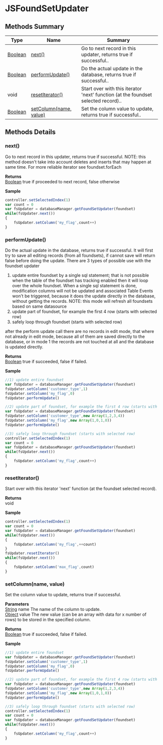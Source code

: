 # JSFoundSetUpdater

## Methods Summary

| Type                            | Name                                                                | Summary                                                                           |
| ------------------------------- | ------------------------------------------------------------------- | --------------------------------------------------------------------------------- |
| [Boolean](../js-lib/boolean.md) | [next()](jsfoundsetupdater.md#next)                                 | Go to next record in this updater, returns true if successful..                   |
| [Boolean](../js-lib/boolean.md) | [performUpdate()](jsfoundsetupdater.md#performupdate)               | Do the actual update in the database, returns true if successful..                |
| void                            | [resetIterator()](jsfoundsetupdater.md#resetiterator)               | Start over with this iterator 'next' function (at the foundset selected record).. |
| [Boolean](../js-lib/boolean.md) | [setColumn(name, value)](jsfoundsetupdater.md#setcolumn-name-value) | Set the column value to update, returns true if successful..                      |

## Methods Details

### next()

Go to next record in this updater, returns true if successful. NOTE: this method doesn't take into account deletes and inserts that may happen at same time. For more reliable iterator see foundset.forEach

**Returns**\
[Boolean](../js-lib/boolean.md) true if proceeded to next record, false otherwise

**Sample**

```javascript
controller.setSelectedIndex(1)
var count = 0
var fsUpdater = databaseManager.getFoundSetUpdater(foundset)
while(fsUpdater.next())
{
	fsUpdater.setColumn('my_flag',count++)
}
```

### performUpdate()

Do the actual update in the database, returns true if successful. It will first try to save all editing records (from all foundsets), if cannot save will return false before doing the update. There are 3 types of possible use with the foundset updater

1. update entire foundset by a single sql statement; that is not possible when the table of the foundset has tracking enabled then it will loop over the whole foundset. When a single sql statement is done, modification columns will not be updated and associated Table Events won't be triggered, because it does the update directly in the database, without getting the records. NOTE: this mode will refresh all foundsets based on same datasource
2. update part of foundset, for example the first 4 row (starts with selected row)
3. safely loop through foundset (starts with selected row)

after the perform update call there are no records in edit mode, that where not already in edit mode, because all of them are saved directly to the database, or in mode 1 the records are not touched at all and the database is updated directly.

**Returns**\
[Boolean](../js-lib/boolean.md) true if succeeded, false if failed.

**Sample**

```javascript
//1) update entire foundset
var fsUpdater = databaseManager.getFoundSetUpdater(foundset)
fsUpdater.setColumn('customer_type',1)
fsUpdater.setColumn('my_flag',0)
fsUpdater.performUpdate()

//2) update part of foundset, for example the first 4 row (starts with selected row)
var fsUpdater = databaseManager.getFoundSetUpdater(foundset)
fsUpdater.setColumn('customer_type',new Array(1,2,3,4))
fsUpdater.setColumn('my_flag',new Array(1,0,1,0))
fsUpdater.performUpdate()

//3) safely loop through foundset (starts with selected row)
controller.setSelectedIndex(1)
var count = 0
var fsUpdater = databaseManager.getFoundSetUpdater(foundset)
while(fsUpdater.next())
{
	fsUpdater.setColumn('my_flag',count++)
}
```

### resetIterator()

Start over with this iterator 'next' function (at the foundset selected record).

**Returns**\
void

**Sample**

```javascript
controller.setSelectedIndex(1)
var count = 0
var fsUpdater = databaseManager.getFoundSetUpdater(foundset)
while(fsUpdater.next())
{
	fsUpdater.setColumn('my_flag',++count)
}
fsUpdater.resetIterator()
while(fsUpdater.next())
{
	fsUpdater.setColumn('max_flag',count)
}
```

### setColumn(name, value)

Set the column value to update, returns true if successful.

**Parameters**\
[String](../js-lib/string.md) name The name of the column to update.\
[Object](../js-lib/object.md) value The new value (can be an array with data for x number of rows) to be stored in the specified column.

**Returns**\
[Boolean](../js-lib/boolean.md) true if succeeded, false if failed.

**Sample**

```javascript
//1) update entire foundset
var fsUpdater = databaseManager.getFoundSetUpdater(foundset)
fsUpdater.setColumn('customer_type',1)
fsUpdater.setColumn('my_flag',0)
fsUpdater.performUpdate()

//2) update part of foundset, for example the first 4 row (starts with selected row)
var fsUpdater = databaseManager.getFoundSetUpdater(foundset)
fsUpdater.setColumn('customer_type',new Array(1,2,3,4))
fsUpdater.setColumn('my_flag',new Array(1,0,1,0))
fsUpdater.performUpdate()

//3) safely loop through foundset (starts with selected row)
controller.setSelectedIndex(1)
var count = 0
var fsUpdater = databaseManager.getFoundSetUpdater(foundset)
while(fsUpdater.next())
{
	fsUpdater.setColumn('my_flag',count++)
}
```
